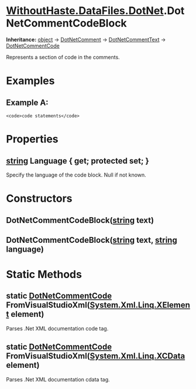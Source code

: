 # [WithoutHaste.DataFiles.DotNet](TableOfContents.WithoutHaste.DataFiles.DotNet.md).DotNetCommentCodeBlock

**Inheritance:** [object](https://docs.microsoft.com/en-us/dotnet/api/system.object) → [DotNetComment](WithoutHaste.DataFiles.DotNet.DotNetComment.md) → [DotNetCommentText](WithoutHaste.DataFiles.DotNet.DotNetCommentText.md) → [DotNetCommentCode](WithoutHaste.DataFiles.DotNet.DotNetCommentCode.md)  

Represents a section of code in the comments.  

# Examples

## Example A:

`<code>code statements</code>`  

# Properties

## [string](https://docs.microsoft.com/en-us/dotnet/api/system.string) Language { get; protected set; }

Specify the language of the code block. Null if not known.  

# Constructors

## DotNetCommentCodeBlock([string](https://docs.microsoft.com/en-us/dotnet/api/system.string) text)

## DotNetCommentCodeBlock([string](https://docs.microsoft.com/en-us/dotnet/api/system.string) text, [string](https://docs.microsoft.com/en-us/dotnet/api/system.string) language)

# Static Methods

## static [DotNetCommentCode](WithoutHaste.DataFiles.DotNet.DotNetCommentCode.md) FromVisualStudioXml([System.Xml.Linq.XElement](https://docs.microsoft.com/en-us/dotnet/api/system.xml.linq.xelement) element)

Parses .Net XML documentation code tag.  

## static [DotNetCommentCode](WithoutHaste.DataFiles.DotNet.DotNetCommentCode.md) FromVisualStudioXml([System.Xml.Linq.XCData](https://docs.microsoft.com/en-us/dotnet/api/system.xml.linq.xcdata) element)

Parses .Net XML documentation cdata tag.  

